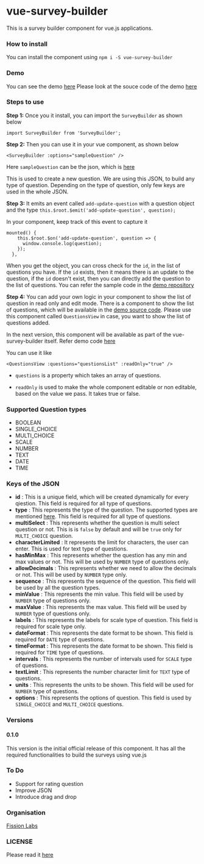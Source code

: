 # vue-survey-builder
This is a survey builder component for vue.js applications.

### How to install
You can install the component using `npm i -S vue-survey-builder`

### Demo
You can see the demo [here](http://vue-survey-builder.s3-website-us-east-1.amazonaws.com/#/)
Please look at the souce code of the demo [here](https://github.com/rajeshwarpatlolla/vue-survey-builder-test)

### Steps to use
**Step 1:**
Once you it install, you can import the `SurveyBuilder` as shown below

`import SurveyBuilder from 'SurveyBuilder';`

**Step 2:**
Then you can use it in your vue component, as shown below

`<SurveyBuilder :options="sampleQuestion" />`

Here `sampleQuestion` can be the json, which is [here](https://github.com/FissionHQ/vue-survey-builder/blob/master/src/survey-builder.json)

This is used to create a new question. We are using this JSON, to build any type of question. Depending on the type of question, only few keys are used in the whole JSON.

**Step 3:**
It emits an event called `add-update-question` with a question object and the type
`this.$root.$emit('add-update-question', question);`

In your component, keep track of this event to capture it
````
mounted() {
    this.$root.$on('add-update-question', question => {
      window.console.log(question);
    });
  },
````
When you get the object, you can cross check for the `id`, in the list of questions you have. If the `id` exists, then it means there is an update to the question, if the `id` doesn't exist, then you can directly add the question to the list of questions.
You can refer the sample code in the [demo repository](https://github.com/rajeshwarpatlolla/vue-survey-builder-test/blob/master/src/components/TestSurveyBuilder.vue#L30)

**Step 4:**
You can add your own logic in your component to show the list of question in read only and edit mode. There is a component to show the list of questions, which will be available in the [demo source code](https://github.com/FissionHQ/vue-survey-builder/blob/master/src/QuestionsView.vue). Please use this component called `QuestionsView` in case, you want to show the list of questions added.

In the next version, this component will be available as part of the vue-survey-builder itself. Refer demo code [here](https://github.com/rajeshwarpatlolla/vue-survey-builder-test/blob/master/src/components/TestSurveyBuilder.vue#L5)

You can use it like

`<QuestionsView :questions="questionsList" :readOnly="true" />`

- `questions` is a property which takes an array of questions.

- `readOnly` is used to make the whole component editable or non editable, based on the value we pass. It takes true or false.

### Supported Question types
- BOOLEAN
- SINGLE_CHOICE
- MULTI_CHOICE
- SCALE
- NUMBER
- TEXT
- DATE
- TIME

### Keys of the JSON
- **id** : This is a unique field, which will be created dynamically for every qiestion. This field is required for all type of questions.
- **type** : This represents the type of the question. The supported types are mentioned [here](). This field is required for all type of questions.
- **multiSelect** : This represents whether the question is multi select question or not. This is is `false` by default and will be `true` only for `MULTI_CHOICE` question.
- **characterLimited** : It represents the limit for characters, the user can enter. This is used for text type of questions.
- **hasMinMax** : This represents whether the question has any min and max values or not. This will be used by `NUMBER` type of questions only.
- **allowDecimals** : This represents whether we need to allow the decimals or not. This will be used by `NUMBER` type only.
- **sequence** : This represents the sequence of the question. This field will be used by all the question types.
- **minValue** : This represents the min value. This field will be used by `NUMBER` type of questions only.
- **maxValue** : This represents the max value. This field will be used by `NUMBER` type of questions only.
- **labels** : This represents the labels for scale type of question. This field is required for scale type only.
- **dateFormat** : This represents the date format to be shown. This field is required for `DATE` type of questions.
- **timeFormat** : This represents the date format to be shown. This field is required for `TIME` type of questions. 
- **intervals** : This represents the number of intervals used for `SCALE` type of questions.
- **textLimit** : This represents the number character limit for `TEXT` type of questions.
- **units** : This represents the units to be shown. This field will be used for `NUMBER` type of questions.
- **options** : This represents the options of question. This field is used by `SINGLE_CHOICE` and `MULTI_CHOICE` questions.

### Versions
#### 0.1.0
This version is the initial official release of this component. It has all the required functionalities to build the surveys using vue.js

### To Do
- Support for rating question
- Improve JSON
- Introduce drag and drop

### Organisation
[Fission Labs](http://fissionlabs.com/)

### LICENSE
Please read it [here](https://github.com/FissionHQ/vue-survey-builder/blob/master/LICENSE.md)
